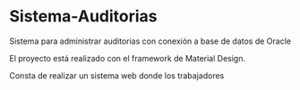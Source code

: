 # Sistema-Auditorias
Sistema para administrar auditorias con conexión a base de datos de Oracle

El proyecto está realizado con el framework de Material Design.

Consta de realizar un sistema web donde los trabajadores
